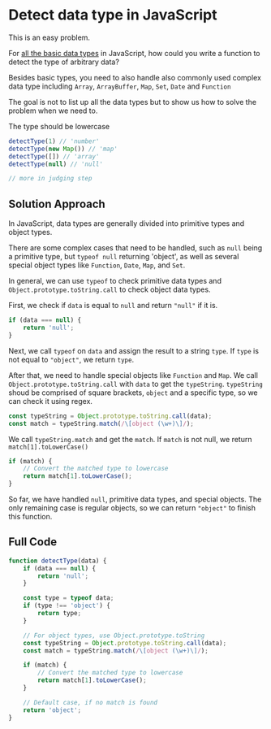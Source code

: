 # Detect data type in JavaScript

This is an easy problem.

For [all the basic data types](https://javascript.info/types) in JavaScript, how could you write a function to detect the type of arbitrary data?

Besides basic types, you need to also handle also commonly used complex data type including `Array`, `ArrayBuffer`, `Map`, `Set`, `Date` and `Function`

The goal is not to list up all the data types but to show us how to solve the problem when we need to.

The type should be lowercase

```js
detectType(1) // 'number'
detectType(new Map()) // 'map'
detectType([]) // 'array'
detectType(null) // 'null'

// more in judging step
```

## Solution Approach

In JavaScript, data types are generally divided into primitive types and object types. 

There are some complex cases that need to be handled, such as `null` being a primitive type, but `typeof null` returning 'object', as well as several special object types like `Function`, `Date`, `Map`, and `Set`.

In general, we can use `typeof` to check primitive data types and `Object.prototype.toString.call` to check object data types.

First, we check if `data` is equal to `null` and return `"null"` if it is.

```js
if (data === null) {
    return 'null';
}
```

Next, we call `typeof` on `data` and assign the result to a string `type`. If `type` is not equal to `"object"`, we return `type`.

After that, we need to handle special objects like `Function` and `Map`. We call `Object.prototype.toString.call` with `data` to get the `typeString`. `typeString` shoud be  comprised of square brackets, `object` and a specific type, so we can check it using regex.

```js
const typeString = Object.prototype.toString.call(data);
const match = typeString.match(/\[object (\w+)\]/);
```

We call `typeString.match` and get the `match`. If `match` is not null, we return `match[1].toLowerCase()`

```js
if (match) {
    // Convert the matched type to lowercase
    return match[1].toLowerCase();
}
```

So far, we have handled `null`, primitive data types, and special objects. The only remaining case is regular objects, so we can return `"object"` to finish this function.

## Full Code

```js
function detectType(data) {
    if (data === null) {
        return 'null';
    }

    const type = typeof data;
    if (type !== 'object') {
        return type;
    }

    // For object types, use Object.prototype.toString
    const typeString = Object.prototype.toString.call(data);
    const match = typeString.match(/\[object (\w+)\]/);

    if (match) {
        // Convert the matched type to lowercase
        return match[1].toLowerCase();
    }

    // Default case, if no match is found
    return 'object';
}
```

